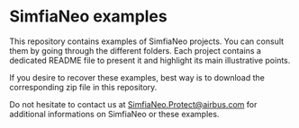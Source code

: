 # SimfiaNeo examples

This repository contains examples of SimfiaNeo projects. You can consult them by going through the different folders. Each project contains a dedicated README file to present it and highlight its main illustrative points.

If you desire to recover these examples, best way is to download the corresponding zip file in this repository.

Do not hesitate to contact us at <SimfiaNeo.Protect@airbus.com> for additional informations on SimfiaNeo or these examples.
